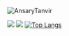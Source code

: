  <p align="left"> <img src="https://komarev.com/ghpvc/?username=AnsaryTanvir&label=Profile%20views&color=0e75b6&style=flat" alt="AnsaryTanvir" /> </p>

![](https://github-readme-stats-sigma-five.vercel.app/api?username=AnsaryTanvir&show_icons=true&theme=radical)
<img src="https://github-readme-stats-sigma-five.vercel.app/api/top-langs/?username=AnsaryTanvir&layout=compact&show_icons=true&theme=radical">
[![Top Langs](https://github-readme-stats-git-masterrstaa-rickstaa.vercel.app/api/top-langs/?username=AnsaryTanvir)](https://github.com/AnsaryTanvir/github-readme-stats)
